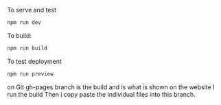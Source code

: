 

To serve and test
```bash
npm run dev
```

To build:
```bash
npm run build
```

To test deployment
```bash
npm run preview
```

on Git gh-pages branch is the build and is what is shown on the website
I run the build
Then i copy paste the individual files into this branch.